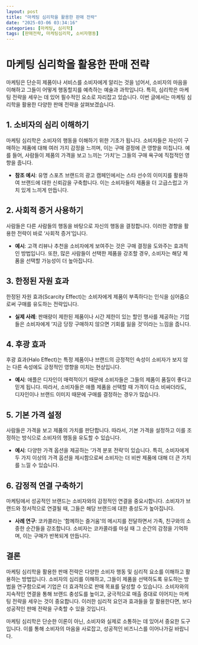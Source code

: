 ```yaml
---
layout: post
title: "마케팅 심리학을 활용한 판매 전략"
date: "2025-03-06 03:34:16"
categories: [마케팅, 심리학]
tags: [판매전략, 마케팅심리학, 소비자행동]
---
```


# 마케팅 심리학을 활용한 판매 전략

마케팅은 단순히 제품이나 서비스를 소비자에게 알리는 것을 넘어서, 소비자의 마음을 이해하고 그들이 어떻게 행동할지를 예측하는 예술과 과학입니다. 특히, 심리학은 마케팅 전략을 세우는 데 있어 필수적인 요소로 자리잡고 있습니다. 이번 글에서는 마케팅 심리학을 활용한 다양한 판매 전략을 살펴보겠습니다.

## 1. 소비자의 심리 이해하기

마케팅 심리학은 소비자의 행동을 이해하기 위한 기초가 됩니다. 소비자들은 자신이 구매하는 제품에 대해 여러 가지 감정을 느끼며, 이는 구매 결정에 큰 영향을 미칩니다. 예를 들어, 사람들이 제품의 가격을 보고 느끼는 ‘가치’는 그들의 구매 욕구에 직접적인 영향을 줍니다. 

- **참조 예시**: 유명 스포츠 브랜드의 광고 캠페인에서는 스타 선수의 이미지를 활용하여 브랜드에 대한 신뢰감을 구축합니다. 이는 소비자들이 제품을 더 고급스럽고 가치 있게 느끼게 만듭니다.

## 2. 사회적 증거 사용하기

사람들은 다른 사람들의 행동을 바탕으로 자신의 행동을 결정합니다. 이러한 경향을 활용한 전략이 바로 ‘사회적 증거’입니다. 

- **예시**: 고객 리뷰나 추천을 소비자에게 보여주는 것은 구매 결정을 도와주는 효과적인 방법입니다. 또한, 많은 사람들이 선택한 제품을 강조할 경우, 소비자는 해당 제품을 선택할 가능성이 더 높아집니다.

## 3. 한정된 자원 효과

한정된 자원 효과(Scarcity Effect)는 소비자에게 제품이 부족하다는 인식을 심어줌으로써 구매를 유도하는 전략입니다. 

- **실제 사례**: 판매량이 제한된 제품이나 시간 제한이 있는 할인 행사를 제공하는 기업들은 소비자에게 ‘지금 당장 구매하지 않으면 기회를 잃을 것’이라는 느낌을 줍니다. 

## 4. 후광 효과

후광 효과(Halo Effect)는 특정 제품이나 브랜드의 긍정적인 속성이 소비자가 보지 않는 다른 속성에도 긍정적인 영향을 미치는 현상입니다. 

- **예시**: 애플은 디자인이 매력적이기 때문에 소비자들은 그들의 제품이 품질이 좋다고 믿게 됩니다. 따라서, 소비자들은 애플 제품을 선택할 때 가격이 다소 비싸더라도, 디자인이나 브랜드 이미지 때문에 구매를 결정하는 경우가 많습니다.

## 5. 기본 가격 설정

사람들은 가격을 보고 제품의 가치를 판단합니다. 따라서, 기본 가격을 설정하고 이를 조정하는 방식으로 소비자의 행동을 유도할 수 있습니다. 

- **예시**: 다양한 가격 옵션을 제공하는 ‘가격 분포 전략’이 있습니다. 특히, 소비자에게 두 가지 이상의 가격 옵션을 제시함으로써 소비자는 더 비싼 제품에 대해 더 큰 가치를 느낄 수 있습니다.

## 6. 감정적 연결 구축하기

마케팅에서 성공적인 브랜드는 소비자와의 감정적인 연결을 중요시합니다. 소비자가 브랜드와 정서적으로 연결될 때, 그들은 해당 브랜드에 대한 충성도가 높아집니다. 

- **사례 연구**: 코카콜라는 '함께하는 즐거움'의 메시지를 전달하면서 가족, 친구와의 소중한 순간들을 강조합니다. 소비자는 코카콜라를 마실 때 그 순간의 감정을 기억하며, 이는 구매가 반복되게 만듭니다.

## 결론

마케팅 심리학을 활용한 판매 전략은 다양한 소비자 행동 및 심리적 요소를 이해하고 활용하는 방법입니다. 소비자의 심리를 이해하고, 그들이 제품을 선택하도록 유도하는 방법을 연구함으로써 기업은 더 효과적으로 판매 목표를 달성할 수 있습니다. 소비자와의 지속적인 연결을 통해 브랜드 충성도를 높이고, 궁극적으로 매출 증대로 이어지는 마케팅 전략을 세우는 것이 중요합니다. 이러한 심리적 요인과 효과들을 잘 활용한다면, 보다 성공적인 판매 전략을 구축할 수 있을 것입니다.

마케팅 심리학은 단순한 이론이 아닌, 소비자와 실제로 소통하는 데 있어서 중요한 도구입니다. 이를 통해 소비자의 마음을 사로잡고, 성공적인 비즈니스를 이어나가길 바랍니다.